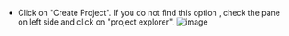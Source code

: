 * Click on "Create Project". If you do not find this option , check the pane on left side and click on "project explorer".
  ![image](https://github.com/MdSaddamKazmi/CAPwithVisualTools/assets/54942497/eb3f8987-2e4d-4fc5-950b-322f64635908)

